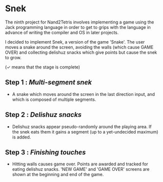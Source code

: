 # Snek #
The ninth project for Nand2Tetris involves implementing a game using the Jack programming language in order to get to grips with the language in advance of writing the compiler and OS in later projects.

I decided to implement Snek, a version of the game 'Snake'. The user moves a snake around the screen, avoiding the walls (which cause GAME OVER) and collecting delishuz snacks which give points but cause the snek to grow.

(✓ means that the stage is complete)

Step 1 : *Multi-segment snek* 
--------
* A snake which moves around the screen in the last direction input, and which is composed of multiple segments.

Step 2 : *Delishuz snacks* 
--------
* Delishuz snacks appear pseudo-randomly around the playing area. If the snek eats them it gains a segment (up to a yet-undecided maximum) is added.


Step 3 : *Finishing touches* 
--------
* Hitting walls causes game over. Points are awarded and tracked for eating delishuz snacks. 'NEW GAME' and 'GAME OVER' screens are shown at the beginning and end of the game.
